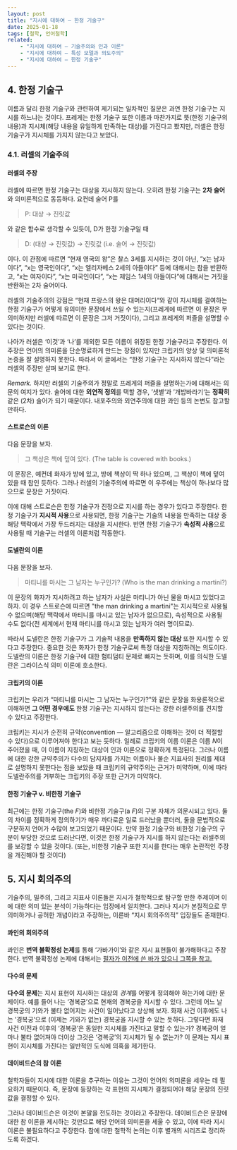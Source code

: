 ```yaml
---
layout: post
title: "지시에 대하여 — 한정 기술구"
date: 2025-01-18
tags: [철학, 언어철학]
related:
    - "지시에 대하여 — 기술주의와 인과 이론"
    - "지시에 대하여 — 특성 모델과 의도주의"
    - "지시에 대하여 — 한정 기술구"
---
```


## 4. 한정 기술구

이름과 달리 한정 기술구와 관련하여 제기되는 일차적인 질문은 과연 한정 기술구는 지시를 하느냐는 것이다. 프레게는 한정 기술구 또한 이름과 마찬가지로 뜻(한정 기술구의 내용)과 지시체(해당 내용을 유일하게 만족하는 대상)를 가진다고 봤지만, 러셀은 한정 기술구가 지시체를 가지지 않는다고 보았다.

### 4.1. 러셀의 기술주의

#### 러셀의 주장

러셀에 따르면 한정 기술구는 대상을 지시하지 않는다. 오히려 한정 기술구는 **2차 술어**와 의미론적으로 동등하다. 요컨데 술어 P를

> P: 대상 → 진릿값

와 같은 함수로 생각할 수 있듯이, D가 한정 기술구일 때

> D: (대상 → 진릿값) → 진릿값 (i.e. 술어 → 진릿값)

이다. 이 관점에 따르면 “현재 영국의 왕”은 찰스 3세를 지시하는 것이 아닌, ”x는 남자이다”, “x는 영국인이다”, “x는 엘리자베스 2세의 아들이다” 등에 대해서는 참을 반환하고, “x는 여자이다”, “x는 미국인이다”, “x는 제임스 1세의 아들이다”에 대해서는 거짓을 반환하는 2차 술어이다.

러셀의 기술주의의 강점은 “현재 프랑스의 왕은 대머리이다“와 같이 지시체를 결여하는 한정 기술구가 어떻게 유의미한 문장에서 쓰일 수 있는지(프레게에 따르면 이 문장은 무의미하지만 러셀에 따르면 이 문장은 그저 거짓이다), 그리고 프레게의 퍼즐을 설명할 수 있다는 것이다.

나아가 러셀은 ‘이것’과 ‘나’를 제외한 모든 이름이 위장된 한정 기술구라고 주장한다. 이 주장은 언어의 의미론을 단순명료하게 만드는 장점이 있지만 크립키의 양상 및 의미론적 논증을 잘 설명하지 못한다. 따라서 이 글에서는 “한정 기술구는 지시하지 않는다”라는 러셀의 주장만 살펴 보기로 한다.

*Remark.* 하지만 러셀의 기술주의가 정말로 프레게의 퍼즐을 설명하는가에 대해서는 의문의 여지가 있다. 술어에 대한 **외연적 정의**를 택할 경우, ’샛별‘과 ’개밥바라기‘는 **정확히** 같은 (2차) 술어가 되기 때문이다. 내포주의와 외연주의에 대한 콰인 등의 논변도 참고할 만하다.

#### 스트로슨의 이론

다음 문장을 보자.

> 그 책상은 책에 덮여 있다. (The table is covered with books.)

이 문장은, 예컨데 화자가 방에 있고, 방에 책상이 딱 하나 있으며, 그 책상이 책에 덮여 있을 때 참인 듯하다. 그러나 러셀의 기술주의에 따르면 이 우주에는 책상이 하나보다 많으므로 문장은 거짓이다.

이에 대해 스트로슨은 한정 기술구가 진정으로 지시를 하는 경우가 있다고 주장한다. 한정 기술구가 **지시적 사용**으로 사용되면, 한정 기술구는 기술의 내용을 만족하는 대상 중 해당 맥락에서 가장 두드러지는 대상을 지시한다. 반면 한정 기술구가 **속성적 사용**으로 사용될 때 기술구는 러셀의 이론처럼 작동한다.

#### 도넬란의 이론

다음 문장을 보자.

> 마티니를 마시는 그 남자는 누구인가? (Who is the man drinking a martini?)

이 문장의 화자가 지시하려고 하는 남자가 사실은 마티니가 아닌 물을 마시고 있었다고 하자. 이 경우 스트로슨에 따르면 "the man drinking a martini"는 지시적으로 사용될 수 없으며(해당 맥락에서 마티니를 마시고 있는 남자가 없으므로), 속성적으로 사용될 수도 없다(전 세계에서 현재 마티니를 마시고 있는 남자가 여러 명이므로).

따라서 도넬란은 한정 기술구가 그 기술적 내용을 **만족하지 않는 대상** 또한 지시할 수 있다고 주장한다. 중요한 것은 화자가 한정 기술구로써 특정 대상을 지칭하려는 의도이다. 도넬란의 이론은 한정 기술구에 대한 험티덤티 문제로 빠지는 듯하며, 이를 의식한 도넬란은 그라이스식 의미 이론에 호소한다.

#### 크립키의 이론

크립키는 우리가 “마티니를 마시는 그 남자는 누구인가?”와 같은 문장을 화용론적으로 이해하면 **그 어떤 경우에도** 한정 기술구는 지시하지 않는다는 강한 러셀주의를 견지할 수 있다고 주장한다.

크립키는 지시가 순전히 규약(convention — 알고리즘으로 이해하는 것이 더 적절할 수 있다)으로 이루어져야 한다고 보는 듯하다. 일례로 크립키의 이름 이론은 이름 $N$이 주어졌을 때, 이 이름이 지칭하는 대상이 인과 이론으로 정확하게 특정된다. 그러나 이름에 대한 강한 규약주의가 다수의 담지자를 가지는 이름이나 불순 지표사의 원리를 제대로 설명하지 못한다는 점을 보았을 때 크립키의 규약주의는 근거가 미약하며, 이에 따라 도넬란주의를 거부하는 크립키의 주장 또한 근거가 미약하다.

#### 한정 기술구 v. 비한정 기술구

최근에는 한정 기술구(the *F*)와 비한정 기술구(a *F*)의 구분 자체가 의문시되고 있다. 둘의 차이를 정확하게 정의하기가 매우 까다로운 일로 드러났을 뿐더러, 둘을 문법적으로 구분하지 언어가 수많이 보고되었기 때문이다. 만약 한정 기술구와 비한정 기술구의 구분이 부당한 것으로 드러난다면, 이것은 한정 기술구가 지시를 하지 않는다는 러셀주의를 보강할 수 있을 것이다. (또는, 비한정 기술구 또한 지시를 한다는 매우 논란적인 주장을 개진해야 할 것이다)

## 5. 지시 회의주의

기술주의, 밀주의, 그리고 지표사 이론들은 지시가 철학적으로 탐구할 만한 주제이며 이에 대한 의미 있는 분석이 가능하다는 입장에서 일치한다. 그러나 지시가 본질적으로 무의미하거나 공허한 개념이라고 주장하는, 이른바 “지시 회의주의적” 입장들도 존재한다.

#### 콰인의 회의주의

콰인은 **번역 불확정성 논제**를 통해 ‘가바가이’와 같은 지시 표현들이 불가해하다고 주장한다. 번역 불확정성 논제에 대해서는 [필자가 이전에 쓴 바가 있으니 그쪽을 참고.](https://dimen.notion.site/57b61059e29446b4b4292a7900193160)

#### 다수의 문제

**다수의 문제**는 지시 표현이 지시하는 대상의 *경계*를 어떻게 정의해야 하는가에 대한 문제이다. 예를 들어 나는 ‘경복궁’으로 현재의 경복궁을 지시할 수 있다. 그런데 어느 날 경복궁의 기와가 불타 없어지는 사건이 일어났다고 상상해 보자. 화재 사건 이후에도 나는 ’경복궁‘으로 (이제는 기와가 없는) 경복궁을 지시할 수 있는 듯하다. 그렇다면 화재 사건 이전과 이후의 ‘경복궁’은 동일한 지시체를 가진다고 말할 수 있는가? 경복궁이 얼마나 불타 없어져야 더이상 그것은 ‘경복궁’의 지시체가 될 수 없는가? 이 문제는 지시 표현이 지시체를 가진다는 일반적인 도식에 의혹을 제기한다.

#### 데이비드슨의 참 이론

철학자들이 지시에 대한 이론을 추구하는 이유는 그것이 언어의 의미론을 세우는 데 필요하기 때문이다. 즉, 문장에 등장하는 각 표현의 지시체가 결정되어야 해당 문장의 진릿값을 결정할 수 있다.

그러나 데이비드슨은 이것이 본말을 전도하는 것이라고 주장한다. 데이비드슨은 문장에 대한 참 이론을 제시하는 것만으로 해당 언어의 의미론을 세울 수 있고, 이에 따라 지시 이론은 불필요하다고 주장한다. 참에 대한 철학적 논의는 이후 별개의 시리즈로 정리하도록 하겠다.